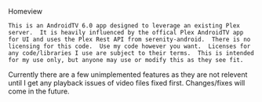 Homeview

	This is an AndroidTV 6.0 app designed to leverage an existing Plex server.  It is heavily influenced by the offical Plex AndroidTV app for UI and uses the Plex Rest API from serenity-android.  There is no licensing for this code.  Use my code however you want.  Licenses for any code/libraries I use are subject to their terms.  This is intended for my use only, but anyone may use or modify this as they see fit.
	
	
Currently there are a few unimplemented features as they are not relevent until I get any playback issues of video files fixed first.  Changes/fixes will come in the future.
